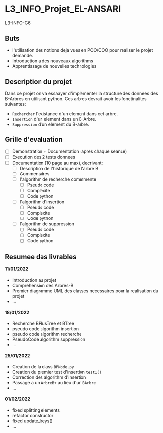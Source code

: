 # L3_INFO_Projet_EL-ANSARI

L3-INFO-G6

## Buts
* l'utilisation des notions deja vues en POO/COO pour realiser le projet demande. 
* Introduction a des nouveaux algorithms
* Apprentissage de nouvelles technologies

## Description du projet
Dans ce projet on va essaayer d'implementer la structure des donnees des B-Arbres en utilisant python. Ces arbres devrait avoir les fonctinalites suivantes:
* `Rechercher` l'existance d'un element dans cet arbre.
* `Insertion` d'un element dans un B-Arbre.
* `Suppression` d'un element du B-arbre.

## Grille d'evaluation
* [ ] Demonstration + Documentation (apres chaque seance)
* [ ] Execution des 2 tests donnees
* [ ] Documentation (10 page au max), decrivant:
    * [ ] Description de l'historique de l'arbre B
    * [ ] Commentaires
    * [ ] l'algorithm de recherche commmente
        * [ ] Pseudo code
        * [ ] Complexite
        * [ ] Code python
    * [ ] l'algorithm d'insertion
        * [ ] Pseudo code
        * [ ] Complexite
        * [ ] Code python
    * [ ] l'algorithm de suppression 
        * [ ] Pseudo code
        * [ ] Complexite
        * [ ] Code python    

## Resumee des livrables
#### 11/01/2022
* Introduction au projet
* Comprehension des Arbres-B 
* Premier diagramme UML des classes necessaires pour la realisation du projet
* ...

#### 18/01/2022
* Recherche BPlusTree et BTree
* pseudo code algorithm insertion
* pseudo code algorithm recherche
* PseudoCode algorithm suppression
* ...

#### 25/01/2022
* Creation de la class `BPNode.py`
* Creation du premier test d'insertion `test1()`
* Correction des algorithm d'insertion
* Passage a un `ArbreB+` au lieu d'un `BArbre`
* ...

#### 01/02/2022
* fixed splitting elements
* refactor constructor
* fixed update_keys()
* ...
